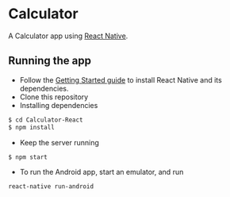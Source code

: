 # Calculator
A Calculator app using [React Native](https://facebook.github.io/react-native/).

## Running the app
 - Follow the [Getting Started guide](https://facebook.github.io/react-native/docs/getting-started.html) to install React Native and its dependencies.
 - Clone this repository
 - Installing dependencies
```sh
$ cd Calculator-React
$ npm install 
```
 - Keep the server running
 
 ```
 $ npm start
 ```
 - To run the Android app, start an emulator, and run
 
```
react-native run-android
```
